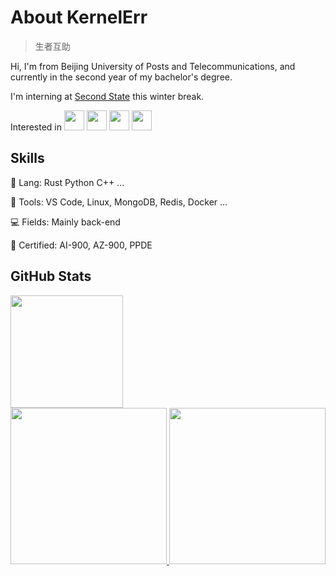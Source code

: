 # About KernelErr

> 生者互助

Hi, I'm from Beijing University of Posts and Telecommunications, and currently in the second year of my bachelor's degree.

I'm interning at [Second State](https://github.com/second-state) this winter break.

Interested in <img src="https://webassembly.org/favicon.ico" height="32px"> <img src="https://www.kernel.org/theme/images/logos/favicon.png" height="32px"> <img src="https://www.rust-lang.org/static/images/ferris.gif" height="32px"> <img src="https://ebpf.io/icons-ed4fe493d9e56a7432b914bd83d06e8a/favicon.ico" height="32px">

## Skills

🦀 Lang: Rust Python C++ ...

🔨 Tools: VS Code, Linux, MongoDB, Redis, Docker ...

💻 Fields: Mainly back-end

📄 Certified: AI-900, AZ-900, PPDE

## GitHub Stats

<a href="https://github.com/KernelErr">
  <img height="180px" src="https://github-readme-stats.vercel.app/api?username=KernelErr&theme=github_dark">
  <br/>
  <img height="250px" src="https://github-readme-stats.vercel.app/api/top-langs/?username=KernelErr&theme=github_dark">
  <img height="250px" src="https://github-readme-stats.vercel.app/api/wakatime?username=KernelErr&theme=github_dark">
</a>
